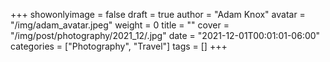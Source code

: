 +++
showonlyimage = false
draft = true
author = "Adam Knox"
avatar = "/img/adam_avatar.jpeg"
weight = 0
title = ""
cover = "/img/post/photography/2021_12/.jpg"
date = "2021-12-01T00:01:01-06:00"
categories = ["Photography", "Travel"]
tags = []
+++
<!--more-->
